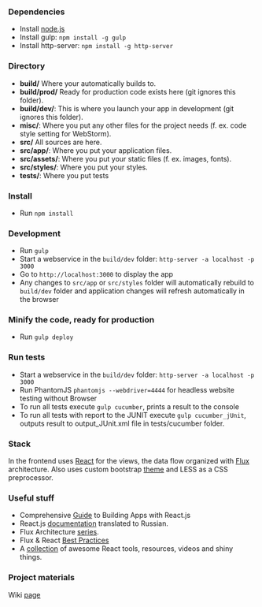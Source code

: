 ### Dependencies
* Install  [node.js](https://nodejs.org/)
* Install gulp: `npm install -g gulp` 
* Install http-server: `npm install -g http-server`

### Directory
* **build/** Where your automatically builds to.
* **build/prod/** Ready for production code exists here (git ignores this folder).
* **build/dev/**: This is where you launch your app in development (git ignores this folder).
* **misc/**: Where you put any other files for the project needs (f. ex. code style setting for WebStorm).
* **src/** All sources are here.
* **src/app/**: Where you put your application files.
* **src/assets/**: Where you put your static files (f. ex. images, fonts).
* **src/styles/**: Where you put your styles.
* **tests/**: Where you put tests

### Install
* Run `npm install`

### Development
* Run `gulp`
* Start a webservice in the `build/dev` folder: `http-server -a localhost -p 3000`
* Go to `http://localhost:3000` to display the app
* Any changes to `src/app` or `src/styles` folder will automatically rebuild to `build/dev` folder and application changes will refresh automatically in the browser

### Minify the code, ready for production
* Run `gulp deploy`

### Run tests
* Start a webservice in the `build/dev` folder: `http-server -a localhost -p 3000`
* Run PhantomJS `phantomjs --webdriver=4444` for headless website testing without Browser
* To run all tests execute `gulp cucumber`, prints a result to the console
* To run all tests with report to the JUNIT execute `gulp cucumber_jUnit`, outputs result to output_JUnit.xml file in tests/cucumber folder.

### Stack
In the frontend uses [React](http://facebook.github.io/react/) for the views, the data flow organized with [Flux](http://facebook.github.io/flux/docs/overview.html) architecture.
Also uses custom bootstrap [theme](http://bootswatch.com/paper/) and LESS as a CSS preprocessor. 

### Useful stuff
* Comprehensive [Guide](http://tylermcginnis.com/reactjs-tutorial-a-comprehensive-guide-to-building-apps-with-react/) to Building Apps with React.js
* React.js [documentation](http://tftf.ru/stati/javascript/reactjs/) translated to Russian. 
* Flux Architecture [series](https://egghead.io/series/react-flux-architecture).
* Flux & React [Best Practices](http://racingtadpole.com/blog/flux-react-best-practices/)
* A [collection](https://react.zeef.com/nick.raienko) of awesome React tools, resources, videos and shiny things.

### Project materials
Wiki [page](https://wiki.itransition.com/display/RPS/Resource+Planning+System+Home)